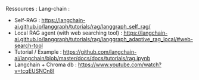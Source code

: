 Ressources : 
Lang-chain : 
- Self-RAG : https://langchain-ai.github.io/langgraph/tutorials/rag/langgraph_self_rag/
- Local RAG agent (with web searching tool) : https://langchain-ai.github.io/langgraph/tutorials/rag/langgraph_adaptive_rag_local/#web-search-tool
- Tutorial / Example : https://github.com/langchain-ai/langchain/blob/master/docs/docs/tutorials/rag.ipynb
- Langchain + Chroma db : https://www.youtube.com/watch?v=tcqEUSNCn8I

